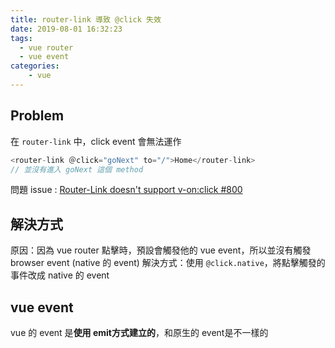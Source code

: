 ```yaml
---
title: router-link 導致 @click 失效
date: 2019-08-01 16:32:23
tags:
  - vue router
  - vue event
categories:
	- vue
---
```

## Problem
在 `router-link` 中，click event 會無法運作
``` Javascript
<router-link ＠click="goNext" to="/">Home</router-link>
// 並沒有進入 goNext 這個 method
```
問題 issue : [Router-Link doesn't support v-on:click #800](https://github.com/vuejs/vue-router/issues/800)

## 解決方式
原因：因為 vue router 點擊時，預設會觸發他的 vue event，所以並沒有觸發 browser event (native 的 event)
解決方式：使用 `@click.native`，將點擊觸發的事件改成 native 的 event

## vue event
vue 的 event 是**使用 emit方式建立的**，和原生的 event是不一樣的
